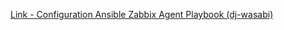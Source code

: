 [Link - Configuration Ansible Zabbix Agent Playbook (dj-wasabi)](https://github.com/dj-wasabi/ansible-zabbix-agent)
